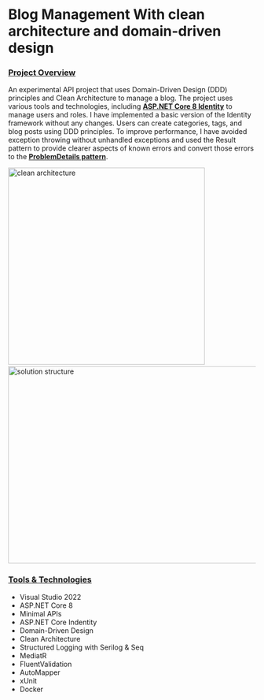 # Blog Management With clean architecture and domain-driven design

### <ins>[Project Overview](#)</ins>
An experimental API project that uses Domain-Driven Design (DDD) principles and Clean Architecture to manage a blog. The project uses various tools and technologies, including [**ASP.NET Core 8 Identity**](https://devblogs.microsoft.com/dotnet/improvements-auth-identity-aspnetcore-8/) to manage users and roles. I have implemented a basic version of the Identity framework without any changes. Users can create categories, tags, and blog posts using DDD principles. To improve performance, I have avoided exception throwing without unhandled exceptions and used the Result pattern to provide clearer aspects of known errors and convert those errors to the [**ProblemDetails pattern**](https://code-maze.com/using-the-problemdetails-class-in-asp-net-core-web-api/).

<p float="left">
  <img src="https://github.com/mdemrulkayes/BlogManagementWithCleanArchitecture/assets/9307157/b31f00e3-7bfa-4559-8fe2-7063f3cd1e90" alt="clean architecture" height="400" width="400" />
  &nbsp;&nbsp;&nbsp;&nbsp;&nbsp;
  <img src="https://github.com/mdemrulkayes/BlogManagementWithCleanArchitecture/assets/9307157/3d44debc-54f2-489c-9974-63cf8c30cbd6" alt="solution structure" height="400" width="550" />
</p>


### <ins>[Tools & Technologies](#)</ins>
<ul>
  <li>Visual Studio 2022</li>
  <li>ASP.NET Core 8</li>
  <li>Minimal APIs</li>
  <li>ASP.NET Core Indentity</li>
  <li>Domain-Driven Design</li>
  <li>Clean Architecture</li>
  <li>Structured Logging with Serilog & Seq</li>
  <li>MediatR</li>
  <li>FluentValidation</li>
  <li>AutoMapper</li>
  <li>xUnit</li>
  <li>Docker</li>
</ul>
